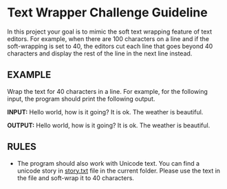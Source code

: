 # Text Wrapper Challenge Guideline

In this project your goal is to mimic the soft text wrapping feature of text editors. For example, when there are 100 characters on a line and if the soft-wrapping is set to 40, the editors cut each line that goes beyond 40 characters and display the rest of the line in the next line instead.

## EXAMPLE

Wrap the text for 40 characters in a line. For example, for the following input, the program should print the following output.

**INPUT:**
Hello world, how is it going? It is ok. The weather is beautiful.

**OUTPUT:**
Hello world, how is it going? It is ok.
The weather is beautiful.

## RULES

* The program should also work with Unicode text. You can find a unicode story in [story.txt](story.txt) file in the current folder. Please use the text in the file and soft-wrap it to 40 characters.
